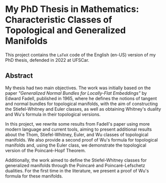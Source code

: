 # My PhD Thesis in Mathematics: Characteristic Classes of Topological and Generalized Manifolds

This project contains the `LaTeX` code of the English (en-US) version of my PhD thesis, defended in 2022 at UFSCar.

## Abstract

My thesis had two main objectives. The work was initially based on the paper *"Generalized Normal Bundles for Locally-Flat Embeddings"* by Edward Fadell, published in 1965, where he defines the notions of tangent and normal bundles for topological manifolds, with the aim of constructing the Stiefel-Whitney and Euler classes, as well as obtaining Whitney's duality and Wu's formula in their topological versions.

In this project, we rewrite some results from Fadell's paper using more modern language and current tools, aiming to present additional results about the Thom, Stiefel-Whitney, Euler, and Wu classes of topological manifolds. We also provide a second proof of Wu's formula for topological manifolds and, using the Euler class, we demonstrate the topological version of the Poincaré-Hopf Theorem.

Additionally, the work aimed to define the Stiefel-Whitney classes for generalized manifolds through the Poincaré and Poincaré-Lefschetz dualities. For the first time in the literature, we present a proof of Wu's formula for these manifolds.
